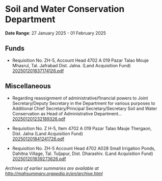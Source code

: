 # Soil and Water Conservation Department

**Date Range**: 27 January 2025 - 01 February 2025


## Funds
- Requisition No. ZH-5, Account Head 4702 A 019 Pazar Talao Mouje Mhasrul, Tal. Jafrabad Dist. Jalna. (Land Acquisition Fund)\
  [202501201837174126.pdf](https://gr.maharashtra.gov.in/Site/Upload/Government%20Resolutions/English/202501201837174126.pdf)

## Miscellaneous
- Regarding reassignment of administrative/financial powers to Joint Secretary/Deputy Secretary in the Department for various purposes to Additional Chief Secretary/Principal Secretary/Secretary Soil and Water Conservation as Head of Administrative Department...\
  [202501201232189326.pdf](https://gr.maharashtra.gov.in/Site/Upload/Government%20Resolutions/English/202501201232189326.pdf)

- Requisition No. Z H-5, Item 4702 A 019 Pazar Talao Mauje Thergaon, Dist. Jalna (Land Acquisition Fund)\
  [202501201841241726.pdf](https://gr.maharashtra.gov.in/Site/Upload/Government%20Resolutions/English/202501201841241726.pdf)

- Requisition No. ZH-5 Account Head 4702 A028 Small Irrigation Ponds, Dahitna Village, Tal. Tuljapur, Dist. Dharashiv. (Land Acquisition Fund)\
  [202501201839273626.pdf](https://gr.maharashtra.gov.in/Site/Upload/Government%20Resolutions/English/202501201839273626.pdf)


*Archives of earlier summaries are available at http://mahsummary.orgpedia.in/en/archive.html*